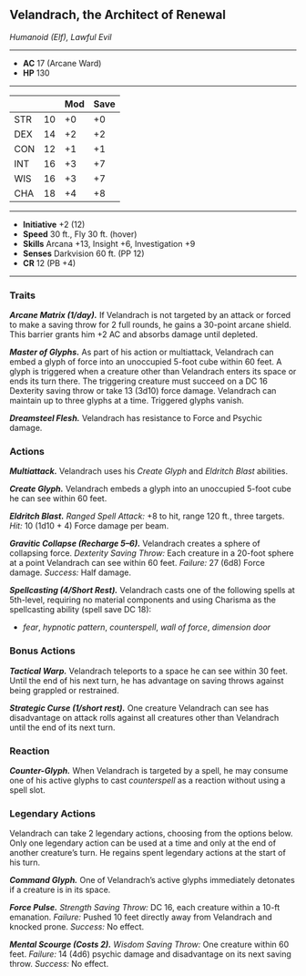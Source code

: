 ## Velandrach, the Architect of Renewal
*Humanoid (Elf), Lawful Evil*
___
- **AC** 17 (Arcane Ward)
- **HP** 130
___
|     |    | Mod | Save |
|-----|----|-----|------|
| STR | 10 | +0  | +0   |
| DEX | 14 | +2  | +2   |
| CON | 12 | +1  | +1   |
| INT | 16 | +3  | +7   |
| WIS | 16 | +3  | +7   |
| CHA | 18 | +4  | +8  |
___
- **Initiative** +2 (12)
- **Speed** 30 ft., Fly 30 ft. (hover)
- **Skills** Arcana +13, Insight +6, Investigation +9
- **Senses** Darkvision 60 ft. (PP 12)
- **CR** 12 (PB +4)
___

### Traits

***Arcane Matrix (1/day).*** If Velandrach is not targeted by an attack or forced to make a saving throw for 2 full rounds, he gains a 30-point arcane shield. This barrier grants him +2 AC and absorbs damage until depleted.

***Master of Glyphs.*** As part of his action or multiattack, Velandrach can embed a glyph of force into an unoccupied 5-foot cube within 60 feet. A glyph is triggered when a creature other than Velandrach enters its space or ends its turn there. The triggering creature must succeed on a DC 16 Dexterity saving throw or take 13 (3d10) force damage. Velandrach can maintain up to three glyphs at a time. Triggered glyphs vanish.

***Dreamsteel Flesh.*** Velandrach has resistance to Force and Psychic damage.

### Actions

***Multiattack.*** Velandrach uses his _Create Glyph_ and _Eldritch Blast_ abilities.

***Create Glyph.*** Velandrach embeds a glyph into an unoccupied 5-foot cube he can see within 60 feet.

***Eldritch Blast.*** *Ranged Spell Attack:* +8 to hit, range 120 ft., three targets. *Hit:* 10 (1d10 + 4) Force damage per beam.

***Gravitic Collapse (Recharge 5–6).*** Velandrach creates a sphere of collapsing force. _Dexterity Saving Throw:_ Each creature in a 20-foot sphere at a point Velandrach can see within 60 feet. _Failure:_ 27 (6d8) Force damage. _Success:_ Half damage.

***Spellcasting (4/Short Rest).*** Velandrach casts one of the following spells at 5th-level, requiring no material components and using Charisma as the spellcasting ability (spell save DC 18):
- *fear*, *hypnotic pattern*, *counterspell*, *wall of force*, *dimension door*

### Bonus Actions

***Tactical Warp.*** Velandrach teleports to a space he can see within 30 feet. Until the end of his next turn, he has advantage on saving throws against being grappled or restrained.

***Strategic Curse (1/short rest).*** One creature Velandrach can see has disadvantage on attack rolls against all creatures other than Velandrach until the end of its next turn.

### Reaction

***Counter-Glyph.*** When Velandrach is targeted by a spell, he may consume one of his active glyphs to cast *counterspell* as a reaction without using a spell slot.

### Legendary Actions

Velandrach can take 2 legendary actions, choosing from the options below. Only one legendary action can be used at a time and only at the end of another creature’s turn. He regains spent legendary actions at the start of his turn.

***Command Glyph.*** One of Velandrach’s active glyphs immediately detonates if a creature is in its space.

***Force Pulse.*** _Strength Saving Throw:_ DC 16, each creature within a 10-ft emanation. _Failure:_ Pushed 10 feet directly away from Velandrach and knocked prone. _Success:_ No effect.

***Mental Scourge (Costs 2).*** _Wisdom Saving Throw:_ One creature within 60 feet. _Failure:_ 14 (4d6) psychic damage and disadvantage on its next saving throw. _Success:_ No effect.

